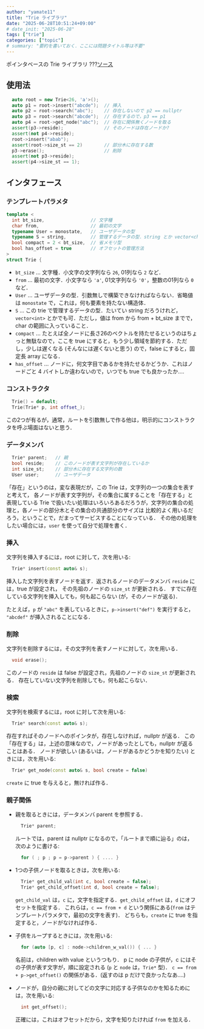 ```yaml
---
author: "yamate11"
title: "Trie ライブラリ"
date: "2025-06-28T10:51:24+09:00"
# date_init: "2025-06-28"
tags: ["trie"]
categories: ["topic"]
# summary: "要約を書いておく．ここには問題タイトル等は不要" 
---
```


ポインタベースの Trie ライブラリ
???[ソース]()

## 使用法

```cpp
  auto root = new Trie<26, 'a'>();
  auto p1 = root->insert("abcde");  // 挿入
  auto p2 = root->search("abc");    // 存在しないので p2 == nullptr
  auto p3 = root->search("abcde");  // 存在するので，p3 == p1
  auto p4 = root->get_node("abc");  // 存在に関係無くノードを取る
  assert(p3->reside);               // そのノードは存在ノードか?
  assert(not p4->reside);
  root->insert("abab");
  assert(root->size_st == 2)        // 部分木に存在する数
  p3->erase();                      // 削除
  assert(not p3->reside);
  assert(p4->size_st == 1);
```

## インタフェース

### テンプレートパラメタ

```cpp
template <
  int bt_size,                 // 文字種
  char from,                   // 最初の文字
  typename User = monostate,   // ユーザデータの型
  typename S = string,         // 管理するデータの型．string とか vector<char> とか
  bool compact = 2 < bt_size,  // 省メモリ型
  bool has_offset = true       // オフセットの管理方法
>
struct Trie {
```

* `bt_size` ... 文字種．小文字の文字列なら `26`, 01列なら `2` など．
* `from` ... 最初の文字．小文字なら `'a'`, 01文字列なら `'0'`，整数の01列なら `0` など．
* `User` ... ユーザデータの型．引数無しで構築できなければならない．省略値は `monostate` で，これは，何も要素を持たない構造体．
* `S` ... この trie で管理するデータの型．たいてい string だろうけれど，`vector<int>` とかでも可．ただし，値は from から from + bt_size までで，char の範囲に入っていること．
* `compact` ... たとえば全ノードに長さ26のベクトルを持たせるというのはちょっと無駄なので，ここを true にすると，もう少し領域を節約する．ただし，少しは遅くなる (そんなには遅くないと思う) ので，false にすると，固定長 array になる．
* `has_offset` ... ノードに，何文字目であるかを持たせるかどうか．これはノードごと 4 バイトしか違わないので，いつでも true でも良かったか....

### コンストラクタ

```cpp
  Trie() = default;
  Trie(Trie* p, int offset_);
```

この2つが有るが，通常，ルートを引数無しで作る他は，明示的にコンストラクタを呼ぶ場面はないと思う．

### データメンバ

```cpp
  Trie* parent;   // 親
  bool reside;    // このノードが表す文字列が存在しているか
  int size_st;    // 部分木に存在する文字列の数
  User user;      // ユーザデータ
```

「存在」というのは，変な表現だが，この Trie は，文字列の一つの集合を表すと考えて，
各ノードが表す文字列が，その集合に属することを「存在する」と表現している
Trie で扱いたい処理はいろいろあるだろうが，文字列の集合の処理と，各ノードの部分木とその集合の共通部分のサイズは
比較的よく用いるだろう，ということで，だまってサービスすることになっている．
その他の処理をしたい場合には，`user` を使って自分で処理を書く．


### 挿入

文字列を挿入するには，root に対して，次を用いる:

```cpp
  Trie* insert(const auto& s);
```

挿入した文字列を表すノードを返す．返されるノードのデータメンバ `reside` には，true が設定され，
その先祖のノードの `size_st` が更新される．
すでに存在している文字列を挿入しても，何も起こらない (が，そのノードが返る)．

たとえば，`p` が `"abc"` を表しているときに，`p->insert("def")` を実行すると，
`"abcdef"` が挿入されることになる．

### 削除

文字列を削除するには，その文字列を表すノードに対して，次を用いる．

```cpp
  void erase();
```

このノードの `reside` は false が設定され，先祖のノードの `size_st` が更新される．
存在していない文字列を削除しても，何も起こらない．


### 検索

文字列を検索するには，root に対して次を用いる:

```cpp
  Trie* search(const auto& s);
```

存在すればそのノードへのポインタが，存在しなければ，nullptr が返る．
この「存在する」は，上述の意味なので，ノードがあったとしても，nullptr が返ることはある．
ノードが欲しい (あるいは，ノードがあるかどうかを知りたい) ときには，次を用いる:

```cpp
  Trie* get_node(const auto& s, bool create = false)
```

`create` に true を与えると，無ければ作る．


### 親子関係

* 親を取るときには，データメンバ parent を参照する．
  ```cpp
    Trie* parent;
  ```
  ルートでは，parent は nullptr になるので，「ルートまで順に辿る」のは，次のように書ける:
  ```cpp
    for ( ; p ; p = p->parent ) { .... }
  ```

* 1つの子供ノードを取るときは，次を用いる:
  ```cpp
    Trie* get_child_val(int c, bool create = false);
    Trie* get_child_offset(int d, bool create = false);
  ```
  `get_child_val` は，`c` に，文字を指定する．`get_child_offset` は，`d` にオフセットを指定する．
  これらは，`c == from + d` という関係にある(`from` はテンプレートパラメタで，最初の文字を表す)．
  どちらも，`create` に true を指定すると，ノードがなければ作る．

* 子供をループするときには，次を用いる:
  ```cpp
    for (auto [p, c] : node->children_w_val()) { ... }
  ```
  名前は，children with value というつもり．
  p に node の子供が，c にはその子供が表す文字が，順に設定される (`p` と `node` は，`Trie*` 型)．
  `c == from + p->get_offset()` の関係がある．(返すのは p だけで良かったなあ....)

* ノードが，自分の親に対してどの文字に対応する子供なのかを知るためには，次を用いる:
  ```cpp
    int get_offset();
  ```
  正確には，これはオフセットだから，文字を知りたければ `from` を加える．